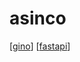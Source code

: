 # asinco

[[gino]]
[[fastapi]]

[//begin]: # "Autogenerated link references for markdown compatibility"
[gino]: gino "gino"
[fastapi]: ../lists/fastapi "fastapi"
[//end]: # "Autogenerated link references"